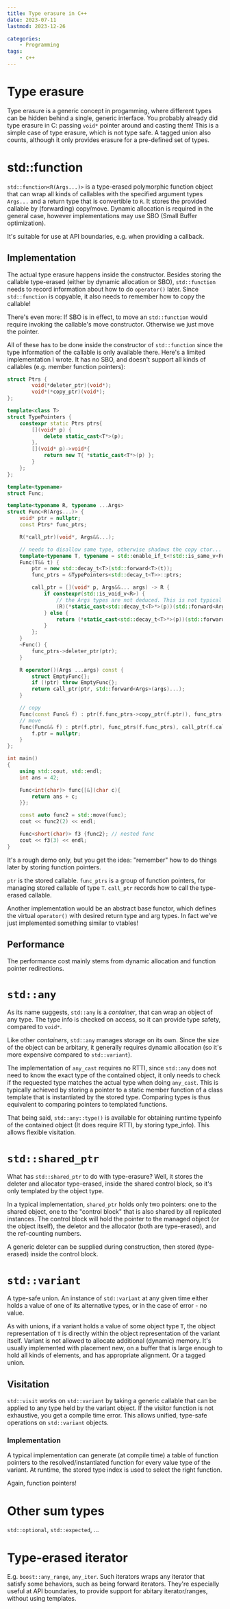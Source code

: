 ```yaml
---
title: Type erasure in C++
date: 2023-07-11
lastmod: 2023-12-26

categories:
    - Programming
tags:
    - c++
---
```


# Type erasure

Type erasure is a generic concept in progamming, where different types can be hidden behind a single, generic interface.
You probably already did type erasure in C: passing `void*` pointer around and casting them!
This is a simple case of type erasure, which is not type safe. A tagged union also counts, although it only provides erasure for a pre-defined set of types.

# std::function
`std::function<R(Args...)>` is a type-erased polymorphic function object that can wrap all kinds of callables with the specified argument types `Args...` and a return type that is convertible to `R`.
It stores the provided callable by (forwarding) copy/move. Dynamic allocation is required in the general case, however implementations may use SBO (Small Buffer optimization).

It's suitable for use at API boundaries, e.g. when providing a callback.

## Implementation

The actual type erasure happens inside the constructor. Besides storing the callable type-erased (either by dynamic allocation or SBO), `std::function` needs to record information about how to 
do `operator()` later. Since `std::function` is copyable, it also needs to remember how to copy the callable!

There's even more: If SBO is in effect, to move an `std::function` would require invoking the callable's move constructor. Otherwise we just move the pointer.

All of these has to be done inside the constructor of `std::function` since the type information of the callable is only available there.
Here's a limited implementation I wrote. It has no SBO, and doesn't support all kinds of callables (e.g. member function pointers):
```cpp
struct Ptrs {
        void(*deleter_ptr)(void*);
        void*(*copy_ptr)(void*);
};

template<class T>
struct TypePointers {
    constexpr static Ptrs ptrs{
        [](void* p) {
            delete static_cast<T*>(p);
        },
        [](void* p)->void*{
            return new T{ *static_cast<T*>(p) };
        }
    };
};

template<typename>
struct Func;

template<typename R, typename ...Args>
struct Func<R(Args...)> {
    void* ptr = nullptr;
    const Ptrs* func_ptrs; 

    R(*call_ptr)(void*, Args&&...);    

    // needs to disallow same type, otherwise shadows the copy ctor... Also causes inifinite loops
    template<typename T, typename = std::enable_if_t<!std::is_same_v<Func, std::decay_t<T>>>>
    Func(T&& t) {
        ptr = new std::decay_t<T>(std::forward<T>(t));
        func_ptrs = &TypePointers<std::decay_t<T>>::ptrs;

        call_ptr = [](void* p, Args&&... args) -> R {
            if constexpr(std::is_void_v<R>) {
                // the Args types are not deduced. This is not typical perfect-forwarding...
                (R)(*static_cast<std::decay_t<T>*>(p))(std::forward<Args>(args)...);
            } else {
                return (*static_cast<std::decay_t<T>*>(p))(std::forward<Args>(args)...);
            }
        };
    }
    ~Func() {
        func_ptrs->deleter_ptr(ptr);
    }

    R operator()(Args ...args) const {
        struct EmptyFunc{};
        if (!ptr) throw EmptyFunc{};
        return call_ptr(ptr, std::forward<Args>(args)...);
    }

    // copy
    Func(const Func& f) : ptr(f.func_ptrs->copy_ptr(f.ptr)), func_ptrs(f.func_ptrs), call_ptr(f.call_ptr) {}
    // move
    Func(Func&& f) : ptr(f.ptr), func_ptrs(f.func_ptrs), call_ptr(f.call_ptr) {
        f.ptr = nullptr;
    }
};

int main()
{
    using std::cout, std::endl;
    int ans = 42;

    Func<int(char)> func{[&](char c){
        return ans + c;
    }};

    const auto func2 = std::move(func);
    cout << func2(2) << endl;

    Func<short(char)> f3 {func2}; // nested func
    cout << f3(3) << endl;
}
```
It's a rough demo only, but you get the idea: "remember" how to do things later by storing function pointers.

`ptr` is the stored callable.
`func_ptrs` is a group of function pointers, for managing stored callable of type `T`.
`call_ptr` records how to call the type-erased callable.

Another implementation would be an abstract base functor, which defines the virtual `operator()` with desired return type and arg types. In fact we've just implemented something similar to vtables!

## Performance
The performance cost mainly stems from dynamic allocation and function pointer redirections.

# `std::any`
As its name suggests, `std::any` is a *container*, that can wrap an object of any type. The type info is checked on access, so it can provide type safety, compared to `void*`.

Like other *containers*, `std::any` manages storage on its own. Since the size of the object can be arbitary, it generally requires dynamic allocation (so it's more expensive compared to `std::variant`).

The implementation of `any_cast` requires no RTTI, since `std::any` does not need to know the exact type of the contained object, it only needs to check if the requested type matches the actual type when doing `any_cast`. This is typically achieved by storing a pointer to a static member function of a class template that is instantiated by the stored type. Comparing types is thus equivalent to comparing pointers to templated functions.

That being said, `std::any::type()` is available for obtaining runtime typeinfo of the contained object (It does require RTTI, by storing type_info). This allows flexible visitation.

# `std::shared_ptr`
What has `std::shared_ptr` to do with type-erasure? Well, it stores the deleter and allocator type-erased, inside the shared control block, so it's only templated by the object type.

In a typical implementation, `shared_ptr` holds only two pointers: one to the shared object, one to the "control block" that is also shared by all replicated instances. The control block will hold the pointer to the managed object (or the object itself), the deletor and the allocator (both are type-erased), and the ref-counting numbers.

A generic deleter can be supplied during construction, then stored (type-erased) inside the control block.

# `std::variant`
A type-safe union. An instance of `std::variant` at any given time either holds a value of one of its alternative types, or in the case of error - no value.

As with unions, if a variant holds a value of some object type `T`, the object representation of `T` is directly within the object representation of the variant itself. Variant is not allowed to allocate additional (dynamic) memory.
It's usually implemented with placement new, on a buffer that is large enough to hold all kinds of elements, and has appropriate alignment. Or a tagged union.

## Visitation
`std::visit` works on `std::variant` by taking a generic callable that can be applied to any type held by the variant object. If the visitor function is not exhaustive, you get a compile time error.
This allows unified, type-safe operations on `std::variant` objects.

### Implementation
A typical implementation can generate (at compile time) a table of function pointers to the resolved/instantiated function for every value type of the variant. At runtime, the stored type index is used to select the right function.

Again, function pointers!

# Other sum types
`std::optional`, `std::expected`, ...


# Type-erased iterator
E.g. `boost::any_range`, `any_iter`. Such iterators wraps any iterator that satisfy some behaviors, such as being forward iterators. They're especially useful at API boundaries, to provide support for abitary iterator/ranges, without using templates.

